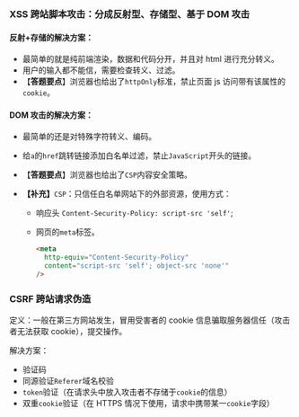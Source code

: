 ### XSS 跨站脚本攻击：分成反射型、存储型、基于 DOM 攻击

#### 反射+存储的解决方案：

- 最简单的就是纯前端渲染，数据和代码分开，并且对 html 进行充分转义。
- 用户的输入都不能信，需要检查转义、过滤。
- 【**答题要点**】浏览器也给出了`httpOnly`标准，禁止页面 js 访问带有该属性的`cookie`。

#### DOM 攻击的解决方案：

- 最简单的还是对特殊字符转义、编码。
- 给`a`的`href`跳转链接添加白名单过滤，禁止`JavaScript`开头的链接。
- 【**答题要点**】浏览器也给出了`CSP`内容安全策略。
- **【补充】**`CSP`：只信任白名单网站下的外部资源，使用方式：

  - 响应头 `Content-Security-Policy: script-src 'self'`;
  - 网页的`meta`标签。

    ```html
    <meta
      http-equiv="Content-Security-Policy"
      content="script-src 'self'; object-src 'none'"
    />
    ```

### CSRF 跨站请求伪造

定义：一般在第三方网站发生，冒用受害者的 cookie 信息骗取服务器信任（攻击者无法获取 cookie），提交操作。

解决方案：

- 验证码
- 同源验证`Referer`域名校验
- `token`验证（在请求头中放入攻击者不存储于`cookie`的信息）
- 双重`cookie`验证（在 HTTPS 情况下使用，请求中携带某一`cookie`字段）
